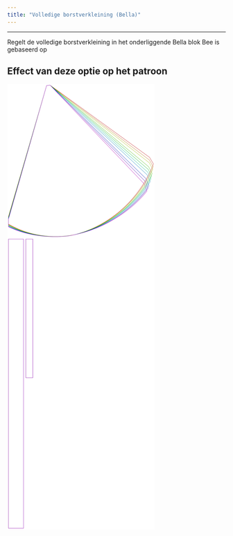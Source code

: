 ```yaml
---
title: "Volledige borstverkleining (Bella)"
---
```


***

Regelt de volledige borstverkleining in het onderliggende Bella blok Bee is gebaseerd op

## Effect van deze optie op het patroon

![Deze afbeelding toont het effect van deze optie door meerdere varianten die een andere waarde hebben voor deze optie te vervangen](bee_fullchesteasereduction_sample.svg "Effect van deze optie op het patroon")
